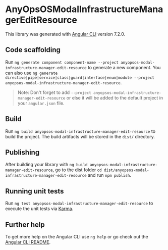 # AnyOpsOSModalInfrastructureManagerEditResource

This library was generated with [Angular CLI](https://github.com/angular/angular-cli) version 7.2.0.

## Code scaffolding

Run `ng generate component component-name --project anyopsos-modal-infrastructure-manager-edit-resource` to generate a new component. You can also use `ng generate directive|pipe|service|class|guard|interface|enum|module --project anyopsos-modal-infrastructure-manager-edit-resource`.
> Note: Don't forget to add `--project anyopsos-modal-infrastructure-manager-edit-resource` or else it will be added to the default project in your `angular.json` file. 

## Build

Run `ng build anyopsos-modal-infrastructure-manager-edit-resource` to build the project. The build artifacts will be stored in the `dist/` directory.

## Publishing

After building your library with `ng build anyopsos-modal-infrastructure-manager-edit-resource`, go to the dist folder `cd dist/anyopsos-modal-infrastructure-manager-edit-resource` and run `npm publish`.

## Running unit tests

Run `ng test anyopsos-modal-infrastructure-manager-edit-resource` to execute the unit tests via [Karma](https://karma-runner.github.io).

## Further help

To get more help on the Angular CLI use `ng help` or go check out the [Angular CLI README](https://github.com/angular/angular-cli/blob/master/README.md).
